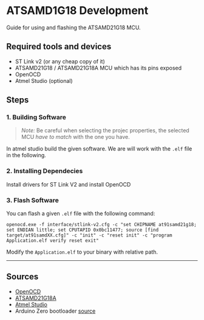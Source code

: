 # ATSAMD1G18 Development
Guide for using and flashing the ATSAMD21G18 MCU.

## Required tools and devices
* ST Link v2 (or any cheap copy of it)
* ATSAMD21G18 / ATSAMD21G18A MCU which has its pins exposed
* OpenOCD
* Atmel Studio (optional)

## Steps
### 1. Building Software
> *Note:* Be careful when selecting the projec properties, the selected MCU *have to match* with the one you have.

In atmel studio build the given software. We are will work with the `.elf` file in the following.

### 2. Installing Dependecies
Install drivers for ST Link V2 and install OpenOCD

### 3. Flash Software
You can flash a given `.elf` file with the following command:
```
openocd.exe -f interface/stlink-v2.cfg -c "set CHIPNAME at91samd21g18; set ENDIAN little; set CPUTAPID 0x0bc11477; source [find target/at91samdXX.cfg]" -c "init" -c "reset init" -c "program Application.elf verify reset exit"
```
Modify the `Application.elf` to your binary with relative path.

---
## Sources
* [OpenOCD](http://openocd.org/doc-release/pdf/openocd.pdf)
* [ATSAMD21G18A](https://ww1.microchip.com/downloads/en/DeviceDoc/SAM_D21_DA1_Family_DataSheet_DS40001882F.pdf)
* [Atmel Studio](https://www.microchip.com/en-us/development-tools-tools-and-software/microchip-studio-for-avr-and-sam-devices)
* Arduino Zero bootloader [source](https://github.com/arduino/ArduinoCore-samd/tree/master/bootloaders/zero)
